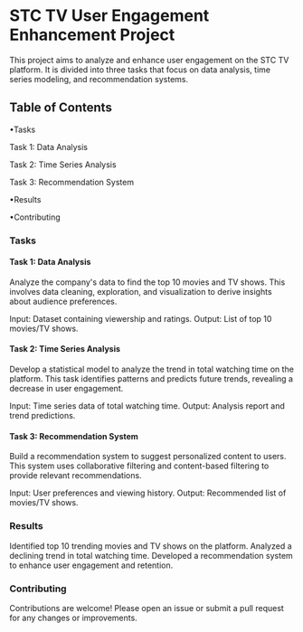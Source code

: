 # STC TV User Engagement Enhancement Project
This project aims to analyze and enhance user engagement on the STC TV platform. It is divided into three tasks that focus on data analysis, time series modeling, and recommendation systems.

## Table of Contents
•Tasks 

Task 1: Data Analysis

Task 2: Time Series Analysis

Task 3: Recommendation System

•Results

•Contributing

### Tasks
#### Task 1: Data Analysis
Analyze the company's data to find the top 10 movies and TV shows. This involves data cleaning, exploration, and visualization to derive insights about audience preferences.

Input: Dataset containing viewership and ratings.
Output: List of top 10 movies/TV shows.

#### Task 2: Time Series Analysis
Develop a statistical model to analyze the trend in total watching time on the platform. This task identifies patterns and predicts future trends, revealing a decrease in user engagement.

Input: Time series data of total watching time.
Output: Analysis report and trend predictions.

#### Task 3: Recommendation System
Build a recommendation system to suggest personalized content to users. This system uses collaborative filtering and content-based filtering to provide relevant recommendations.

Input: User preferences and viewing history.
Output: Recommended list of movies/TV shows.

### Results
Identified top 10 trending movies and TV shows on the platform.
Analyzed a declining trend in total watching time.
Developed a recommendation system to enhance user engagement and retention.

### Contributing
Contributions are welcome! Please open an issue or submit a pull request for any changes or improvements.
